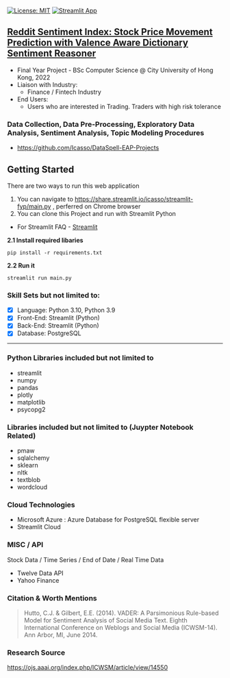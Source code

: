 [![License: MIT](https://img.shields.io/badge/License-MIT-yellow.svg)](https://github.com/Icasso/streamlit-fyp/blob/master/LICENSE)
[![Streamlit App](https://static.streamlit.io/badges/streamlit_badge_black_white.svg)](https://share.streamlit.io/icasso/streamlit-fyp/main.py)
## [Reddit Sentiment Index: Stock Price Movement Prediction with Valence Aware Dictionary Sentiment Reasoner](https://share.streamlit.io/icasso/streamlit-fyp/main.py)
- Final Year Project - BSc Computer Science @ City University of Hong Kong, 2022
- Liaison with Industry:
  - Finance / Fintech Industry
- End Users:
  - Users who are interested in Trading. Traders with high risk tolerance

### Data Collection, Data Pre-Processing, Exploratory Data Analysis, Sentiment Analysis, Topic Modeling Procedures
- https://github.com/Icasso/DataSpell-EAP-Projects

## Getting Started
There are two ways to run this web application
1. You can navigate to https://share.streamlit.io/icasso/streamlit-fyp/main.py , perferred on Chrome browser
2. You can clone this Project and run with Streamlit Python
  - For Streamlit FAQ - [Streamlit](https://streamlit.io/)

**2.1 Install required libaries**
```
pip install -r requirements.txt
```
**2.2 Run it**
```
streamlit run main.py
```


### Skill Sets but not limited to:
- [x] Language: Python 3.10, Python 3.9
- [x] Front-End: Streamlit (Python)
- [x] Back-End: Streamlit (Python)
- [x] Database: PostgreSQL
----
### Python Libraries included but not limited to
- streamlit
- numpy
- pandas
- plotly
- matplotlib
- psycopg2
### Libraries included but not limited to (Juypter Notebook Related)
- pmaw
- sqlalchemy
- sklearn
- nltk
- textblob
- wordcloud
### Cloud Technologies
- Microsoft Azure : Azure Database for PostgreSQL flexible server
- Streamlit Cloud
### MISC / API
Stock Data / Time Series / End of Date / Real Time Data 
- Twelve Data API
- Yahoo Finance

### Citation & Worth Mentions
> Hutto, C.J. & Gilbert, E.E. (2014). VADER: A Parsimonious Rule-based Model for Sentiment Analysis of Social Media Text. Eighth International Conference on Weblogs and Social Media (ICWSM-14). Ann Arbor, MI, June 2014.
### Research Source
https://ojs.aaai.org/index.php/ICWSM/article/view/14550

